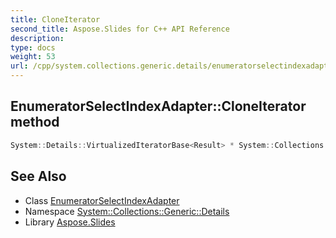 ```yaml
---
title: CloneIterator
second_title: Aspose.Slides for C++ API Reference
description: 
type: docs
weight: 53
url: /cpp/system.collections.generic.details/enumeratorselectindexadapter/cloneiterator/
---
```

## EnumeratorSelectIndexAdapter::CloneIterator method




```cpp
System::Details::VirtualizedIteratorBase<Result> * System::Collections::Generic::Details::EnumeratorSelectIndexAdapter<Source, Result>::CloneIterator() const override
```

## See Also

* Class [EnumeratorSelectIndexAdapter](../)
* Namespace [System::Collections::Generic::Details](../../)
* Library [Aspose.Slides](../../../)
